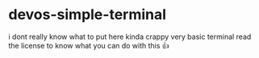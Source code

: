 # devos-simple-terminal
i dont really know what to put here
kinda crappy very basic terminal
read the license to know what you can do with this 👍
